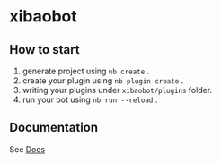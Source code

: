 # xibaobot

## How to start

1. generate project using `nb create` .
2. create your plugin using `nb plugin create` .
3. writing your plugins under `xibaobot/plugins` folder.
4. run your bot using `nb run --reload` .

## Documentation

See [Docs](https://nonebot.dev/)
